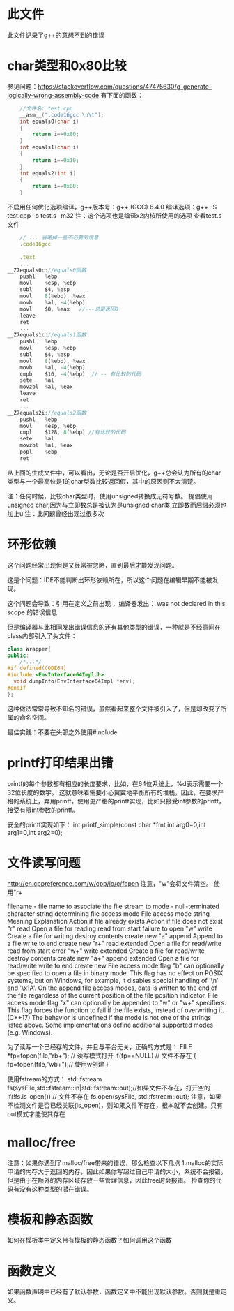 # 此文件
此文件记录了g++的意想不到的错误

# char类型和0x80比较
参见问题：https://stackoverflow.com/questions/47475630/g-generate-logically-wrong-assembly-code
有下面的函数：
```c++
    //文件名: test.cpp
    __asm__(".code16gcc \n\t");
    int equals0(char i)
    {
        return i==0x80;
    }
    int equals1(char i)
    {
        return i==0x10;
    }
    int equals2(int i)
    {
        return i==0x80;
    }
```

不启用任何优化选项编译，g++版本号：g++ (GCC) 6.4.0
编译选项：g++ -S test.cpp -o test.s -m32 
注：这个选项也是编译x2内核所使用的选项
查看test.s文件
```js
    // ... 省略掉一些不必要的信息
    .code16gcc 
    
    .text
    ...
__Z7equals0c://equals0函数
    pushl   %ebp
    movl    %esp, %ebp
    subl    $4, %esp
    movl    8(%ebp), %eax
    movb    %al, -4(%ebp)
    movl    $0, %eax   //---总是返回0
    leave
    ret
    ...
__Z7equals1c://equals1函数
    pushl   %ebp
    movl    %esp, %ebp
    subl    $4, %esp
    movl    8(%ebp), %eax
    movb    %al, -4(%ebp)
    cmpb    $16, -4(%ebp)  // -- 有比较的代码
    sete    %al
    movzbl  %al, %eax
    leave
    ret
    ...
__Z7equals2i://equals2函数
    pushl   %ebp
    movl    %esp, %ebp
    cmpl    $128, 8(%ebp) //有比较的代码
    sete    %al
    movzbl  %al, %eax
    popl    %ebp
    ret
```

从上面的生成文件中，可以看出，无论是否开启优化，g++总会认为所有的char类型与一个最高位是1的char型数比较返回假，其中的原因则不太清楚。

注：任何时候，比较char类型时，使用unsigned转换成无符号数。  提倡使用unsigned char,因为与立即数总是被认为是unsigned char类,立即数而后缀必须也加上u
注：此问题曾经出现过很多次

# 环形依赖
这个问题经常出现但是又经常被忽略，直到最后才能发现问题。

这是个问题：IDE不能判断出环形依赖所在，所以这个问题在编辑早期不能被发现。

这个问题会导致：引用在定义之前出现；
编译器发出： was not declared in this scope 的错误信息

但是编译器与此相同发出错误信息的还有其他类型的错误，一种就是不经意间在class内部引入了头文件：
```c++
class Wrapper{
public:
    /*...*/
#if defined(CODE64)
#include <EnvInterface64Impl.h>
  void dumpInfo(EnvInterface64Impl *env);
#endif
};
```

这种做法常常导致不知名的错误，虽然看起来整个文件被引入了，但是却改变了所属的命名空间。

最佳实践：不要在头部之外使用#include


# printf打印结果出错
printf的每个参数都有相应的长度要求，比如，在64位系统上，%d表示需要一个32位长度的数字。
这就意味着需要小心翼翼地平衡所有的堆栈，因此，在要求严格的系统上，弃用printf，使用更严格的printf实现，比如只接受int参数的printf，接受有限int参数的printf。

安全的printf实现如下：
    int printf_simple(const char *fmt,int arg0=0,int arg1=0,int arg2=0);


# 文件读写问题
http://en.cppreference.com/w/cpp/io/c/fopen
注意，"w"会将文件清空。
使用"r+

filename    -   file name to associate the file stream to
mode    -   null-terminated character string determining file access mode
File access 
mode string Meaning Explanation Action if file 
already exists  Action if file 
does not exist
"r" read    Open a file for reading read from start failure to open
"w" write   Create a file for writing   destroy contents    create new
"a" append  Append to a file    write to end    create new
"r+"    read extended   Open a file for read/write  read from start error
"w+"    write extended  Create a file for read/write    destroy contents    create new
"a+"    append extended Open a file for read/write  write to end    create new
File access mode flag "b" can optionally be specified to open a file in binary mode. This flag has no effect on POSIX systems, but on Windows, for example, it disables special handling of '\n' and '\x1A'. 
On the append file access modes, data is written to the end of the file regardless of the current position of the file position indicator.
File access mode flag "x" can optionally be appended to "w" or "w+" specifiers. This flag forces the function to fail if the file exists, instead of overwriting it. (C++17)
The behavior is undefined if the mode is not one of the strings listed above. Some implementations define additional supported modes (e.g. Windows).

为了读写一个已经存的文件，并且与平台无关，正确的方式是：
    FILE *fp=fopen(file,"rb+"); // 读写模式打开
    if(fp==NULL) // 文件不存在
    {
        fp=fopen(file,"wb+");// 使用w创建
    }

使用fstream的方式：
    std::fstream fs(sysFile,std::fstream::in|std::fstream::out);//如果文件不存在，打开空的
    if(!fs.is_open()) // 文件不存在
        fs.open(sysFile, std::fstream::out);
注意，如果不检测文件是否已经关联(is_open)，则如果文件不存在，根本就不会创建。只有out模式才能使其存在

# malloc/free
注意：如果你遇到了malloc/free带来的错误，那么检查以下几点
1.malloc的实际申请的内存大于返回的内存，因此如果你写超过自己申请的大小，系统不会报错。但是由于在额外的内存区域存放一些管理信息，因此free时会报错。
检查你的代码有没有这种类型的潜在错误。

# 模板和静态函数
如何在模板类中定义带有模板的静态函数？如何调用这个函数

# 函数定义
如果函数声明中已经有了默认参数，函数定义中不能出现默认参数。否则就是重定义。